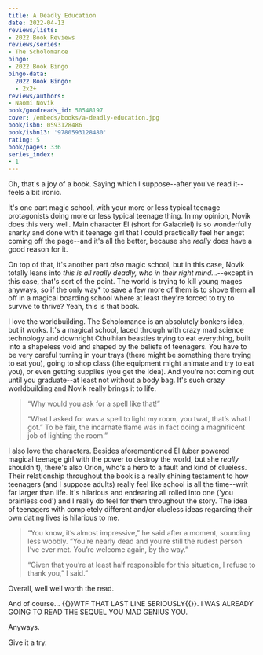 ```yaml
---
title: A Deadly Education
date: 2022-04-13
reviews/lists:
- 2022 Book Reviews
reviews/series:
- The Scholomance
bingo:
- 2022 Book Bingo
bingo-data:
  2022 Book Bingo:
  - 2x2+
reviews/authors:
- Naomi Novik
book/goodreads_id: 50548197
cover: /embeds/books/a-deadly-education.jpg
book/isbn: 0593128486
book/isbn13: '9780593128480'
rating: 5
book/pages: 336
series_index:
- 1
---
```

Oh, that's a joy of a book. Saying which I suppose--after you've read it--feels a bit ironic.

It's one part magic school, with your more or less typical teenage protagonists doing more or less typical teenage thing. In my opinion, Novik does this very well. Main character El (short for Galadriel) is so wonderfully snarky and done with it teenage girl that I could practically feel her angst coming off the page--and it's all the better, because she *really* does have a good reason for it. 

On top of that, it's another part *also* magic school, but in this case, Novik totally leans into *this is all really deadly, who in their right mind...*--except in this case, that's sort of the point. The world is trying to kill young mages anyways, so if the only way* to save a few more of them is to shove them all off in a magical boarding school where at least they're forced to try to survive to thrive? Yeah, this is that book.

I love the worldbuilding. The Scholomance is an absolutely bonkers idea, but it works. It's a magical school, laced through with crazy mad science technology and downright Cthulhian beasties trying to eat everything, built into a shapeless void and shaped by the beliefs of teenagers. You have to be very careful turning in your trays (there might be something there trying to eat you), going to shop class (the equipment might animate and try to eat you), or even getting supplies (you get the idea). And you're not coming out until you graduate--at least not without a body bag. It's such crazy worldbuilding and Novik really brings it to life.

> “Why would you ask for a spell like that!”
> 
> “What I asked for was a spell to light my room, you twat, that’s what I got.” To be fair, the incarnate flame was in fact doing a magnificent job of lighting the room.” 

I also love the characters. Besides aforementioned El (uber powered magical teenage girl with the power to destroy the world, but she *really* shouldn't), there's also Orion, who's a hero to a fault and kind of clueless. Their relationship throughout the book is a really shining testament to how teenagers (and I suppose adults) really feel like school is all the time--writ far larger than life. It's hilarious and endearing all rolled into one ('you brainless cod') and I really do feel for them throughout the story. The idea of teenagers with completely different and/or clueless ideas regarding their own dating lives is hilarious to me. 

> “You know, it’s almost impressive,” he said after a moment, sounding less wobbly. “You’re nearly dead and you’re still the rudest person I’ve ever met. You’re welcome again, by the way.”
> 
> “Given that you’re at least half responsible for this situation, I refuse to thank you,” I said.” 

Overall, well well worth the read. 

And of course... {{<spoiler>}}WTF THAT LAST LINE SERIOUSLY{{</spoiler>}}. I WAS ALREADY GOING TO READ THE SEQUEL YOU MAD GENIUS YOU. 

Anyways. 

Give it a try.